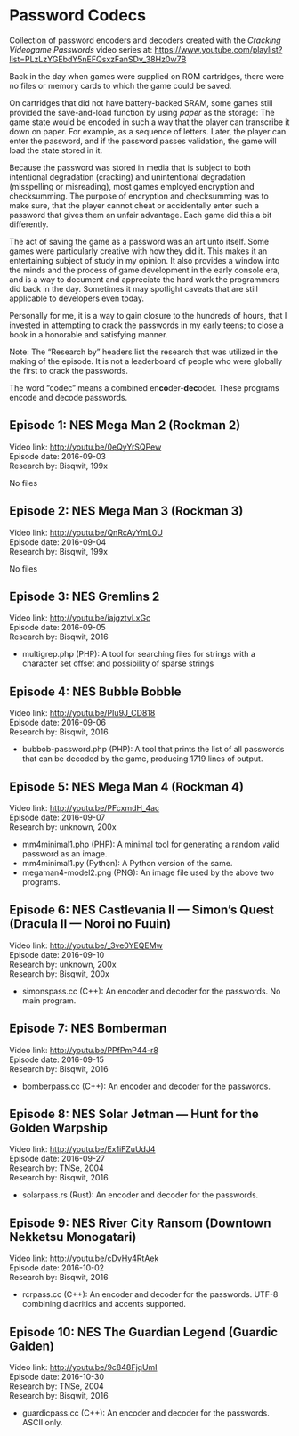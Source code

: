 # Password Codecs

Collection of password encoders and decoders created
with the *Cracking Videogame Passwords* video series at:
https://www.youtube.com/playlist?list=PLzLzYGEbdY5nEFQsxzFanSDv_38Hz0w7B

Back in the day when games were supplied on ROM cartridges, there were no
files or memory cards to which the game could be saved.

On cartridges that did not have battery-backed SRAM, some games still
provided the save-and-load function by using *paper* as the storage:
The game state would be encoded in such a way
that the player can transcribe it down on paper.
For example, as a sequence of letters.
Later, the player can enter the password,
and if the password passes validation,
the game will load the state stored in it.

Because the password was stored in media that is subject to
both intentional degradation (cracking)
and unintentional degradation (misspelling or misreading),
most games employed encryption and checksumming.
The purpose of encryption and checksumming was to make sure,
that the player cannot cheat or accidentally enter such a password
that gives them an unfair advantage.
Each game did this a bit differently.

The act of saving the game as a password was an art unto itself.
Some games were particularly creative with how they did it.
This makes it an entertaining subject of study in my opinion.
It also provides a window into the minds and the process of game development
in the early console era, and is a way to document and appreciate
the hard work the programmers did back in the day.
Sometimes it may spotlight caveats that are still applicable to developers even today.

Personally for me, it is a way to gain closure to the hundreds of hours,
that I invested in attempting to crack the passwords in my early teens;
to close a book in a honorable and satisfying manner.

Note: The “Research by” headers list the research that was utilized in the
making of the episode. It is not a leaderboard of people who were
globally the first to crack the passwords.

The word “codec” means a combined en**co**der-**dec**oder.
These programs encode and decode passwords.

## Episode 1: NES Mega Man 2 (Rockman 2)

Video link: http://youtu.be/0eQyYrSQPew  
Episode date: 2016-09-03  
Research by: Bisqwit, 199x

No files

## Episode 2: NES Mega Man 3 (Rockman 3)

Video link: http://youtu.be/QnRcAyYmL0U  
Episode date: 2016-09-04  
Research by: Bisqwit, 199x

No files

## Episode 3: NES Gremlins 2

Video link: http://youtu.be/iajgztvLxGc  
Episode date: 2016-09-05  
Research by: Bisqwit, 2016

* multigrep.php (PHP): A tool for searching files for strings with a character set offset and possibility of sparse strings

## Episode 4: NES Bubble Bobble

Video link: http://youtu.be/PIu9J_CD818  
Episode date: 2016-09-06  
Research by: Bisqwit, 2016

* bubbob-password.php (PHP): A tool that prints the list of all passwords that can be decoded by the game, producing 1719 lines of output.

## Episode 5: NES Mega Man 4 (Rockman 4)

Video link: http://youtu.be/PFcxmdH_4ac  
Episode date: 2016-09-07  
Research by: unknown, 200x

* mm4minimal1.php (PHP): A minimal tool for generating a random valid password as an image.
* mm4minimal1.py (Python): A Python version of the same.
* megaman4-model2.png (PNG): An image file used by the above two programs.

## Episode 6: NES Castlevania II — Simon’s Quest (Dracula II — Noroi no Fuuin)

Video link: http://youtu.be/_3ve0YEQEMw  
Episode date: 2016-09-10  
Research by: unknown, 200x  
Research by: Bisqwit, 200x

* simonspass.cc (C++): An encoder and decoder for the passwords. No main program.

## Episode 7: NES Bomberman

Video link: http://youtu.be/PPfPmP44-r8  
Episode date: 2016-09-15  
Research by: Bisqwit, 2016

* bomberpass.cc (C++): An encoder and decoder for the passwords.

## Episode 8: NES Solar Jetman — Hunt for the Golden Warpship

Video link: http://youtu.be/Ex1iFZuUdJ4  
Episode date: 2016-09-27  
Research by: TNSe, 2004  
Research by: Bisqwit, 2016

* solarpass.rs (Rust): An encoder and decoder for the passwords.

## Episode 9: NES River City Ransom (Downtown Nekketsu Monogatari)

Video link: http://youtu.be/cDvHy4RtAek  
Episode date: 2016-10-02  
Research by: Bisqwit, 2016

* rcrpass.cc (C++): An encoder and decoder for the passwords. UTF-8 combining diacritics and accents supported.

## Episode 10: NES The Guardian Legend (Guardic Gaiden)

Video link: http://youtu.be/9c848FjqUmI  
Episode date: 2016-10-30  
Research by: TNSe, 2004  
Research by: Bisqwit, 2016

* guardicpass.cc (C++): An encoder and decoder for the passwords. ASCII only.
